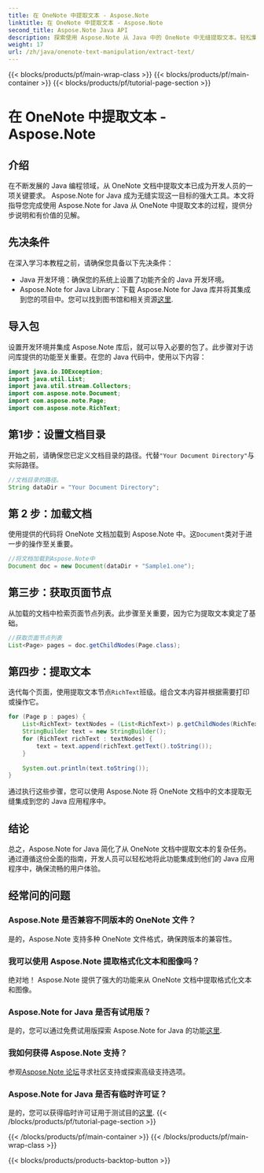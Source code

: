 ```yaml
---
title: 在 OneNote 中提取文本 - Aspose.Note
linktitle: 在 OneNote 中提取文本 - Aspose.Note
second_title: Aspose.Note Java API
description: 探索使用 Aspose.Note 从 Java 中的 OneNote 中无缝提取文本。轻松集成、操作和增强您的应用程序。
weight: 17
url: /zh/java/onenote-text-manipulation/extract-text/
---
```


{{< blocks/products/pf/main-wrap-class >}}
{{< blocks/products/pf/main-container >}}
{{< blocks/products/pf/tutorial-page-section >}}

# 在 OneNote 中提取文本 - Aspose.Note

## 介绍
在不断发展的 Java 编程领域，从 OneNote 文档中提取文本已成为开发人员的一项关键要求。 Aspose.Note for Java 成为无缝实现这一目标的强大工具。本文将指导您完成使用 Aspose.Note for Java 从 OneNote 中提取文本的过程，提供分步说明和有价值的见解。
## 先决条件
在深入学习本教程之前，请确保您具备以下先决条件：
- Java 开发环境：确保您的系统上设置了功能齐全的 Java 开发环境。
-  Aspose.Note for Java Library：下载 Aspose.Note for Java 库并将其集成到您的项目中。您可以找到图书馆和相关资源[这里](https://releases.aspose.com/note/java/).
## 导入包
设置开发环境并集成 Aspose.Note 库后，就可以导入必要的包了。此步骤对于访问库提供的功能至关重要。在您的 Java 代码中，使用以下内容：
```java
import java.io.IOException;
import java.util.List;
import java.util.stream.Collectors;
import com.aspose.note.Document;
import com.aspose.note.Page;
import com.aspose.note.RichText;
```
## 第1步：设置文档目录
开始之前，请确保您已定义文档目录的路径。代替`"Your Document Directory"`与实际路径。
```java
//文档目录的路径。
String dataDir = "Your Document Directory";
```
## 第 2 步：加载文档
使用提供的代码将 OneNote 文档加载到 Aspose.Note 中。这`Document`类对于进一步的操作至关重要。
```java
//将文档加载到Aspose.Note中
Document doc = new Document(dataDir + "Sample1.one");
```
## 第三步：获取页面节点
从加载的文档中检索页面节点列表。此步骤至关重要，因为它为提取文本奠定了基础。
```java
//获取页面节点列表
List<Page> pages = doc.getChildNodes(Page.class);
```
## 第四步：提取文本
迭代每个页面，使用提取文本节点`RichText`班级。组合文本内容并根据需要打印或操作它。
```java
for (Page p : pages) {
    List<RichText> textNodes = (List<RichText>) p.getChildNodes(RichText.class);
    StringBuilder text = new StringBuilder();
    for (RichText richText : textNodes) {
        text = text.append(richText.getText().toString());
    }
    
    System.out.println(text.toString());
}
```
通过执行这些步骤，您可以使用 Aspose.Note 将 OneNote 文档中的文本提取无缝集成到您的 Java 应用程序中。
## 结论
总之，Aspose.Note for Java 简化了从 OneNote 文档中提取文本的复杂任务。通过遵循这份全面的指南，开发人员可以轻松地将此功能集成到他们的 Java 应用程序中，确保流畅的用户体验。
## 经常问的问题
### Aspose.Note 是否兼容不同版本的 OneNote 文件？
是的，Aspose.Note 支持多种 OneNote 文件格式，确保跨版本的兼容性。
### 我可以使用 Aspose.Note 提取格式化文本和图像吗？
绝对地！ Aspose.Note 提供了强大的功能来从 OneNote 文档中提取格式化文本和图像。
### Aspose.Note for Java 是否有试用版？
是的，您可以通过免费试用版探索 Aspose.Note for Java 的功能[这里](https://releases.aspose.com/).
### 我如何获得 Aspose.Note 支持？
参观[Aspose.Note 论坛](https://forum.aspose.com/c/note/28)寻求社区支持或探索高级支持选项。
### Aspose.Note for Java 是否有临时许可证？
是的，您可以获得临时许可证用于测试目的[这里](https://purchase.aspose.com/temporary-license/).
{{< /blocks/products/pf/tutorial-page-section >}}

{{< /blocks/products/pf/main-container >}}
{{< /blocks/products/pf/main-wrap-class >}}

{{< blocks/products/products-backtop-button >}}
